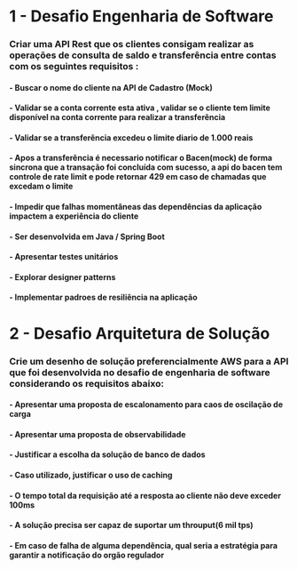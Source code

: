 # 1 - Desafio Engenharia de Software
### Criar uma API Rest que os clientes consigam realizar as operações de consulta de saldo e transferência entre contas com os seguintes requisitos :
#### - Buscar o nome do cliente na API de Cadastro (Mock)
#### - Validar se a conta corrente esta ativa , validar se o cliente tem limite disponível na conta corrente para realizar a transferência
#### - Validar se a transferência excedeu o limite diario de 1.000 reais
#### - Apos a transferência é necessario notificar o Bacen(mock) de forma sincrona que a transação foi concluída com sucesso, a api do bacen tem controle de rate limit e pode retornar 429 em caso de chamadas que excedam o limite 
#### - Impedir que falhas momentâneas das dependências da aplicação impactem a experiência do cliente 
#### - Ser desenvolvida em Java / Spring Boot
#### - Apresentar testes unitários 
#### - Explorar designer patterns 
#### - Implementar padroes de resiliência na aplicação


# 2 - Desafio Arquitetura de Solução
### Crie um desenho de solução preferencialmente AWS para a API que foi desenvolvida no desafio de engenharia de software considerando os requisitos abaixo:
#### - Apresentar uma proposta de escalonamento para caos de oscilação de carga
#### - Apresentar uma proposta de observabilidade
#### - Justificar a escolha da solução de banco de dados
#### - Caso utilizado, justificar o uso de caching
#### - O tempo total da requisição até a resposta ao cliente não deve exceder 100ms
#### - A solução precisa ser capaz de suportar um throuput(6 mil tps)
#### - Em caso de falha de alguma dependência, qual seria a estratégia para garantir a notificação do orgão regulador
